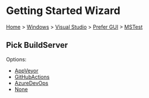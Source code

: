 # Getting Started Wizard

[Home](/docs/wiz/readme.md) > [Windows](Windows.md) > [Visual Studio](Windows_VisualStudio.md) > [Prefer GUI](Windows_VisualStudio_Gui.md) > [MSTest](Windows_VisualStudio_Gui_MSTest.md)

## Pick BuildServer

Options:
 * [AppVeyor](Windows_VisualStudio_Gui_MSTest_AppVeyor.md)
 * [GitHubActions](Windows_VisualStudio_Gui_MSTest_GitHubActions.md)
 * [AzureDevOps](Windows_VisualStudio_Gui_MSTest_AzureDevOps.md)
 * [None](Windows_VisualStudio_Gui_MSTest_None.md)
